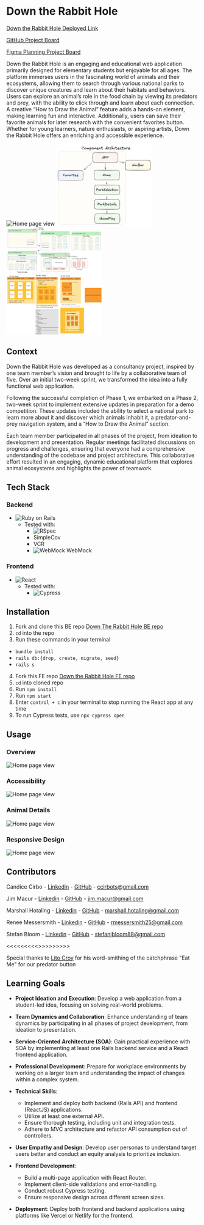 <h1> Down the Rabbit Hole </h1>


[Down the Rabbit Hole Deployed Link](https://down-the-rabbit-hole.netlify.app/)

[GitHub Project Board](https://github.com/orgs/Down-the-Rabbit-Holes/projects/2)

[Figma Planning Project Board](https://www.figma.com/board/ynLaURjRxnlzNZjrNNcEDD/Down-the-Rabbit-Hole?node-id=0-1&t=okU4GmhfPWX158Hi-1)

Down the Rabbit Hole is an engaging and educational web application primarily designed for elementary students but enjoyable for all ages. The platform immerses users in the fascinating world of animals and their ecosystems, allowing them to search through various national parks to discover unique creatures and learn about their habitats and behaviors. Users can explore an animal’s role in the food chain by viewing its predators and prey, with the ability to click through and learn about each connection. A creative “How to Draw the Animal” feature adds a hands-on element, making learning fun and interactive. Additionally, users can save their favorite animals for later research with the convenient favorites button. Whether for young learners, nature enthusiasts, or aspiring artists, Down the Rabbit Hole offers an enriching and accessible experience.

<img src="./public/assets/home-view.png" alt="Home page view" width="50%">

<img src="./public/assets/component-architecture.png" alt="Component Architecture" width="50%">

<img src="./public/assets/mockup.png" alt="Application Mockup" width="50%">

<img src="./public/assets/mvp-mockup.png" alt="MVP Mockup" width="50%">




<h2> Context </h2>

Down the Rabbit Hole was developed as a consultancy project, inspired by one team member’s vision and brought to life by a collaborative team of five. Over an initial two-week sprint, we transformed the idea into a fully functional web application.

Following the successful completion of Phase 1, we embarked on a Phase 2, two-week sprint to implement extensive updates in preparation for a demo competition. These updates included the ability to select a national park to learn more about it and discover which animals inhabit it, a predator-and-prey navigation system, and a “How to Draw the Animal” section.

Each team member participated in all phases of the project, from ideation to development and presentation. Regular meetings facilitated discussions on progress and challenges, ensuring that everyone had a comprehensive understanding of the codebase and project architecture. This collaborative effort resulted in an engaging, dynamic educational platform that explores animal ecosystems and highlights the power of teamwork.

<!-- <h2> Tech Stack </h2>

BE - Ruby on Rails, tested with RSpec, simplecov, webmock & vcr

FE - Built with React and tested with Cypress -->

## Tech Stack

### Backend
- <img src="https://cdn.jsdelivr.net/gh/devicons/devicon/icons/rails/rails-plain-wordmark.svg" alt="Ruby on Rails" width="50" height="50"/> 

  - Tested with:
    - <img src="https://cdn.jsdelivr.net/gh/devicons/devicon/icons/rspec/rspec-original-wordmark.svg" alt="RSpec" width="70" height="70"/>  
    - SimpleCov  
    -  VCR  
    - <img src="https://avatars.githubusercontent.com/u/323164?s=200&v=4" alt="WebMock" width="50" height="50"/> WebMock  

### Frontend
- <img src="https://cdn.jsdelivr.net/gh/devicons/devicon/icons/react/react-original-wordmark.svg" alt="React" width="50" height="50"/>

  - Tested with:
    - <img src="https://avatars.githubusercontent.com/u/8908513?s=200&v=4" alt="Cypress" width="50" height="50"/>

<h2> Installation </h2>

1. Fork and clone this BE repo 
[Down The Rabbit Hole BE repo](https://github.com/Down-the-Rabbit-Holes/down_the_rabbit_hole_BE)
2. `cd` into the repo
2. Run these commands in your terminal
  - `bundle install`
  -  `rails db:{drop, create, migrate, seed}`
  -  `rails s`

4. Fork this FE repo
[Down the Rabbit Hole FE repo](https://github.com/Down-the-Rabbit-Holes/down_the_rabbit_hole_FE)
5. `cd` into cloned repo
6. Run `npm install`
7. Run `npm start`
8.  Enter `control + c` in your terminal to stop running the React app at any time
9. To run Cypress tests, use `npx cypress open`

<h2> Usage </h2>


### Overview

<img src="./public/assets/overview-gif.gif" alt="Home page view" width="50%">

### Accessibility

<img src="./public/assets/accessibility-gif.gif" alt="Home page view" width="50%">

### Animal Details

<img src="./public/assets/animal-details.gif" alt="Home page view" width="50%">

### Responsive Design

<img src="./public/assets/responsive-gif.gif" alt="Home page view" width="50%">


<h2> Contributors </h2>

Candice Cirbo - [Linkedin](https://www.linkedin.com/in/candicecirbo/) - [GitHub](https://github.com/CCirbo) - ccirbots@gmail.com

Jim Macur - [Linkedin](https://www.linkedin.com/in/jimmacur/) - [GitHub](https://github.com/jimmacur) - jim.macur@gmail.com 

Marshall Hotaling - [Linkedin](https://www.linkedin.com/in/marshall-hotaling-7b52a8304/) - [GitHub](https://github.com/marshallhotaling) - marshall.hotaling@gmail.com

Renee Messersmith - [Linkedin](https://www.linkedin.com/in/reneemessersmith/) - [GitHub](https://github.com/reneemes) - rmessersmith25@gmail.com

Stefan Bloom - [Linkedin](https://www.linkedin.com/in/stefanjbloom/) - [GitHub](https://github.com/stefanjbloom) - stefanjbloom88@gmail.com

<<<<<<<<<>>>>>>>>>

Special thanks to [Lito Croy](https://www.linkedin.com/in/litocroy/) for his word-smithing of the catchphrase "Eat Me" for our predator button

<h2> Learning Goals </h2>

- **Project Ideation and Execution**: Develop a web application from a student-led idea, focusing on solving real-world problems.

- **Team Dynamics and Collaboration**: Enhance understanding of team dynamics by participating in all phases of project development, from ideation to presentation.

- **Service-Oriented Architecture (SOA)**: Gain practical experience with SOA by implementing at least one Rails backend service and a React frontend application.

- **Professional Development**: Prepare for workplace environments by working on a larger team and understanding the impact of changes within a complex system.

- **Technical Skills**:
  - Implement and deploy both backend (Rails API) and frontend (ReactJS) applications.
  - Utilize at least one external API.
  - Ensure thorough testing, including unit and integration tests.
  - Adhere to MVC architecture and refactor API consumption out of controllers.

- **User Empathy and Design**: Develop user personas to understand target users better and conduct an equity analysis to prioritize inclusion.

- **Frontend Development**:
  - Build a multi-page application with React Router.
  - Implement client-side validations and error-handling.
  - Conduct robust Cypress testing.
  - Ensure responsive design across different screen sizes.

- **Deployment**: Deploy both frontend and backend applications using platforms like Vercel or Netlify for the frontend.
